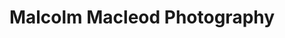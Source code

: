 ---
title: "Malcolm Macleod Photography"
url: /steornabhagh/malcolm-macleod-photography/
shop: Foto
---